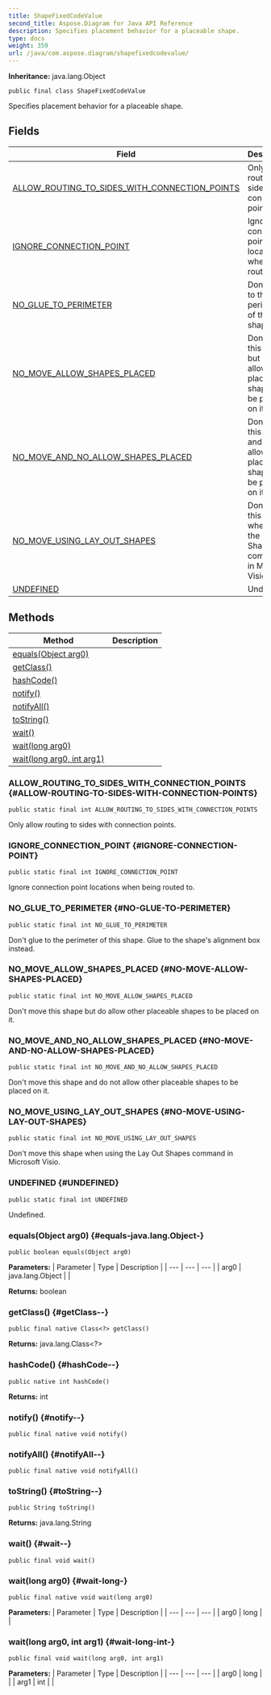 ```yaml
---
title: ShapeFixedCodeValue
second_title: Aspose.Diagram for Java API Reference
description: Specifies placement behavior for a placeable shape.
type: docs
weight: 359
url: /java/com.aspose.diagram/shapefixedcodevalue/
---
```


**Inheritance:**
java.lang.Object
```
public final class ShapeFixedCodeValue
```

Specifies placement behavior for a placeable shape.
## Fields

| Field | Description |
| --- | --- |
| [ALLOW_ROUTING_TO_SIDES_WITH_CONNECTION_POINTS](#ALLOW-ROUTING-TO-SIDES-WITH-CONNECTION-POINTS) | Only allow routing to sides with connection points. |
| [IGNORE_CONNECTION_POINT](#IGNORE-CONNECTION-POINT) | Ignore connection point locations when being routed to. |
| [NO_GLUE_TO_PERIMETER](#NO-GLUE-TO-PERIMETER) | Don't glue to the perimeter of this shape. |
| [NO_MOVE_ALLOW_SHAPES_PLACED](#NO-MOVE-ALLOW-SHAPES-PLACED) | Don't move this shape but do allow other placeable shapes to be placed on it. |
| [NO_MOVE_AND_NO_ALLOW_SHAPES_PLACED](#NO-MOVE-AND-NO-ALLOW-SHAPES-PLACED) | Don't move this shape and do not allow other placeable shapes to be placed on it. |
| [NO_MOVE_USING_LAY_OUT_SHAPES](#NO-MOVE-USING-LAY-OUT-SHAPES) | Don't move this shape when using the Lay Out Shapes command in Microsoft Visio. |
| [UNDEFINED](#UNDEFINED) | Undefined. |
## Methods

| Method | Description |
| --- | --- |
| [equals(Object arg0)](#equals-java.lang.Object-) |  |
| [getClass()](#getClass--) |  |
| [hashCode()](#hashCode--) |  |
| [notify()](#notify--) |  |
| [notifyAll()](#notifyAll--) |  |
| [toString()](#toString--) |  |
| [wait()](#wait--) |  |
| [wait(long arg0)](#wait-long-) |  |
| [wait(long arg0, int arg1)](#wait-long-int-) |  |
### ALLOW_ROUTING_TO_SIDES_WITH_CONNECTION_POINTS {#ALLOW-ROUTING-TO-SIDES-WITH-CONNECTION-POINTS}
```
public static final int ALLOW_ROUTING_TO_SIDES_WITH_CONNECTION_POINTS
```


Only allow routing to sides with connection points.

### IGNORE_CONNECTION_POINT {#IGNORE-CONNECTION-POINT}
```
public static final int IGNORE_CONNECTION_POINT
```


Ignore connection point locations when being routed to.

### NO_GLUE_TO_PERIMETER {#NO-GLUE-TO-PERIMETER}
```
public static final int NO_GLUE_TO_PERIMETER
```


Don't glue to the perimeter of this shape. Glue to the shape's alignment box instead.

### NO_MOVE_ALLOW_SHAPES_PLACED {#NO-MOVE-ALLOW-SHAPES-PLACED}
```
public static final int NO_MOVE_ALLOW_SHAPES_PLACED
```


Don't move this shape but do allow other placeable shapes to be placed on it.

### NO_MOVE_AND_NO_ALLOW_SHAPES_PLACED {#NO-MOVE-AND-NO-ALLOW-SHAPES-PLACED}
```
public static final int NO_MOVE_AND_NO_ALLOW_SHAPES_PLACED
```


Don't move this shape and do not allow other placeable shapes to be placed on it.

### NO_MOVE_USING_LAY_OUT_SHAPES {#NO-MOVE-USING-LAY-OUT-SHAPES}
```
public static final int NO_MOVE_USING_LAY_OUT_SHAPES
```


Don't move this shape when using the Lay Out Shapes command in Microsoft Visio.

### UNDEFINED {#UNDEFINED}
```
public static final int UNDEFINED
```


Undefined.

### equals(Object arg0) {#equals-java.lang.Object-}
```
public boolean equals(Object arg0)
```




**Parameters:**
| Parameter | Type | Description |
| --- | --- | --- |
| arg0 | java.lang.Object |  |

**Returns:**
boolean
### getClass() {#getClass--}
```
public final native Class<?> getClass()
```




**Returns:**
java.lang.Class<?>
### hashCode() {#hashCode--}
```
public native int hashCode()
```




**Returns:**
int
### notify() {#notify--}
```
public final native void notify()
```




### notifyAll() {#notifyAll--}
```
public final native void notifyAll()
```




### toString() {#toString--}
```
public String toString()
```




**Returns:**
java.lang.String
### wait() {#wait--}
```
public final void wait()
```




### wait(long arg0) {#wait-long-}
```
public final native void wait(long arg0)
```




**Parameters:**
| Parameter | Type | Description |
| --- | --- | --- |
| arg0 | long |  |

### wait(long arg0, int arg1) {#wait-long-int-}
```
public final void wait(long arg0, int arg1)
```




**Parameters:**
| Parameter | Type | Description |
| --- | --- | --- |
| arg0 | long |  |
| arg1 | int |  |

